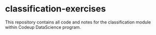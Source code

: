 # classification-exercises

This repository contains all code and notes for the classification module within Codeup DataScience program.
